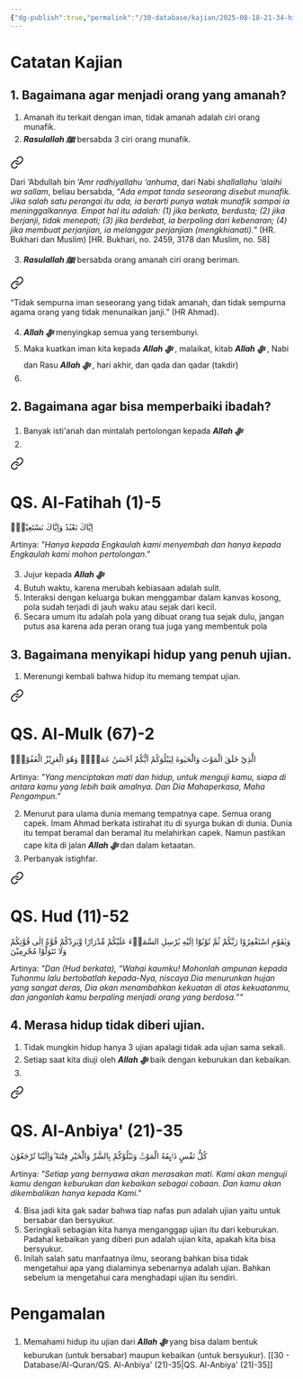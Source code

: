 ```yaml
---
{"dg-publish":true,"permalink":"/30-database/kajian/2025-08-18-21-34-hidup-tanpa-ujian-mungkinkah/","tags":["kajian","RiyadushShalihin"]}
---
```





# Catatan Kajian
## 1.  Bagaimana agar menjadi orang yang amanah?
1. Amanah itu terkait dengan iman, tidak amanah adalah ciri orang munafik.
2. ***Rasulallah ﷺ***  bersabda 3 ciri orang munafik. 
<div class="transclusion internal-embed is-loaded"><a class="markdown-embed-link" href="/30-database/al-hadits/hadits-ciri-orang-munafik/" aria-label="Open link"><svg xmlns="http://www.w3.org/2000/svg" width="24" height="24" viewBox="0 0 24 24" fill="none" stroke="currentColor" stroke-width="2" stroke-linecap="round" stroke-linejoin="round" class="svg-icon lucide-link"><path d="M10 13a5 5 0 0 0 7.54.54l3-3a5 5 0 0 0-7.07-7.07l-1.72 1.71"></path><path d="M14 11a5 5 0 0 0-7.54-.54l-3 3a5 5 0 0 0 7.07 7.07l1.71-1.71"></path></svg></a><div class="markdown-embed">




  Dari ‘Abdullah bin ‘Amr _radhiyallahu ‘anhuma_, dari Nabi _shallallahu ‘alaihi wa sallam_, beliau bersabda, “_Ada empat tanda seseorang disebut munafik. Jika salah satu perangai itu ada, ia berarti punya watak munafik sampai ia meninggalkannya. Empat hal itu adalah: (1) jika berkata, berdusta; (2) jika berjanji, tidak menepati; (3) jika berdebat, ia berpaling dari kebenaran; (4) jika membuat perjanjian, ia melanggar perjanjian (mengkhianati)._” (HR. Bukhari dan Muslim) [HR. Bukhari, no. 2459, 3178 dan Muslim, no. 58]

</div></div>

3. ***Rasulallah ﷺ***  bersabda orang amanah ciri orang beriman. 
<div class="transclusion internal-embed is-loaded"><a class="markdown-embed-link" href="/30-database/al-hadits/hadits-ciri-orang-beriman-itu-beriman/" aria-label="Open link"><svg xmlns="http://www.w3.org/2000/svg" width="24" height="24" viewBox="0 0 24 24" fill="none" stroke="currentColor" stroke-width="2" stroke-linecap="round" stroke-linejoin="round" class="svg-icon lucide-link"><path d="M10 13a5 5 0 0 0 7.54.54l3-3a5 5 0 0 0-7.07-7.07l-1.72 1.71"></path><path d="M14 11a5 5 0 0 0-7.54-.54l-3 3a5 5 0 0 0 7.07 7.07l1.71-1.71"></path></svg></a><div class="markdown-embed">




  “Tidak sempurna iman seseorang yang tidak amanah, dan tidak sempurna agama orang yang tidak menunaikan janji.” (HR Ahmad).

</div></div>

4. ***Allah ﷻ*** menyingkap semua yang tersembunyi.
5. Maka kuatkan iman kita kepada ***Allah ﷻ*** , malaikat, kitab ***Allah ﷻ*** , Nabi dan Rasu ***Allah ﷻ*** , hari akhir, dan qada dan qadar (takdir)
6. 

## 2. Bagaimana agar bisa memperbaiki ibadah?
1. Banyak isti'anah dan mintalah pertolongan kepada ***Allah ﷻ*** 
2. 
<div class="transclusion internal-embed is-loaded"><a class="markdown-embed-link" href="/30-database/al-quran/qs-al-fatihah-1-5/" aria-label="Open link"><svg xmlns="http://www.w3.org/2000/svg" width="24" height="24" viewBox="0 0 24 24" fill="none" stroke="currentColor" stroke-width="2" stroke-linecap="round" stroke-linejoin="round" class="svg-icon lucide-link"><path d="M10 13a5 5 0 0 0 7.54.54l3-3a5 5 0 0 0-7.07-7.07l-1.72 1.71"></path><path d="M14 11a5 5 0 0 0-7.54-.54l-3 3a5 5 0 0 0 7.07 7.07l1.71-1.71"></path></svg></a><div class="markdown-embed">





# QS. Al-Fatihah (1)-5
اِيَّاكَ نَعْبُدُ وَاِيَّاكَ نَسْتَعِيْنُۗ

Artinya: *"Hanya kepada Engkaulah kami menyembah dan hanya kepada Engkaulah kami mohon pertolongan."*


</div></div>

3. Jujur kepada ***Allah ﷻ*** 
4. Butuh waktu, karena merubah kebiasaan adalah sulit.
5. Interaksi dengan keluarga bukan menggambar dalam kanvas kosong, pola sudah terjadi di jauh waku atau sejak dari kecil. 
6. Secara umum itu adalah pola yang dibuat orang tua sejak dulu, jangan putus asa karena ada peran orang tua juga yang membentuk pola  

## 3. Bagaimana menyikapi hidup yang penuh ujian.
1. Merenungi kembali bahwa hidup itu memang tempat ujian. 
<div class="transclusion internal-embed is-loaded"><a class="markdown-embed-link" href="/30-database/al-quran/qs-al-mulk-67-2/" aria-label="Open link"><svg xmlns="http://www.w3.org/2000/svg" width="24" height="24" viewBox="0 0 24 24" fill="none" stroke="currentColor" stroke-width="2" stroke-linecap="round" stroke-linejoin="round" class="svg-icon lucide-link"><path d="M10 13a5 5 0 0 0 7.54.54l3-3a5 5 0 0 0-7.07-7.07l-1.72 1.71"></path><path d="M14 11a5 5 0 0 0-7.54-.54l-3 3a5 5 0 0 0 7.07 7.07l1.71-1.71"></path></svg></a><div class="markdown-embed">





# QS. Al-Mulk (67)-2
 ۨالَّذِيْ خَلَقَ الْمَوْتَ وَالْحَيٰوةَ لِيَبْلُوَكُمْ اَيُّكُمْ اَحْسَنُ عَمَلًاۗ وَهُوَ الْعَزِيْزُ الْغَفُوْرُۙ

Artinya: *"Yang menciptakan mati dan hidup, untuk menguji kamu, siapa di antara kamu yang lebih baik amalnya. Dan Dia Mahaperkasa, Maha Pengampun."*


</div></div>

2. Menurut para ulama dunia memang tempatnya cape. Semua orang capek. Imam Ahmad berkata istirahat itu di syurga bukan di dunia. Dunia itu tempat beramal dan beramal itu melahirkan capek. Namun pastikan cape kita di jalan ***Allah ﷻ*** dan dalam ketaatan.
3. Perbanyak istighfar. 
<div class="transclusion internal-embed is-loaded"><a class="markdown-embed-link" href="/30-database/al-quran/qs-hud-11-52/" aria-label="Open link"><svg xmlns="http://www.w3.org/2000/svg" width="24" height="24" viewBox="0 0 24 24" fill="none" stroke="currentColor" stroke-width="2" stroke-linecap="round" stroke-linejoin="round" class="svg-icon lucide-link"><path d="M10 13a5 5 0 0 0 7.54.54l3-3a5 5 0 0 0-7.07-7.07l-1.72 1.71"></path><path d="M14 11a5 5 0 0 0-7.54-.54l-3 3a5 5 0 0 0 7.07 7.07l1.71-1.71"></path></svg></a><div class="markdown-embed">





# QS. Hud (11)-52
وَيٰقَوْمِ اسْتَغْفِرُوْا رَبَّكُمْ ثُمَّ تُوْبُوْٓا اِلَيْهِ يُرْسِلِ السَّمَاۤءَ عَلَيْكُمْ مِّدْرَارًا وَّيَزِدْكُمْ قُوَّةً اِلٰى قُوَّتِكُمْ وَلَا تَتَوَلَّوْا مُجْرِمِيْنَ

Artinya: *"Dan (Hud berkata), “Wahai kaumku! Mohonlah ampunan kepada Tuhanmu lalu bertobatlah kepada-Nya, niscaya Dia menurunkan hujan yang sangat deras, Dia akan menambahkan kekuatan di atas kekuatanmu, dan janganlah kamu berpaling menjadi orang yang berdosa.”"*


</div></div>

## 4. Merasa hidup tidak diberi ujian.
1. Tidak mungkin hidup hanya 3 ujian apalagi tidak ada ujian sama sekali.
2. Setiap saat kita diuji oleh ***Allah ﷻ*** baik dengan keburukan dan kebaikan.
3. 
<div class="transclusion internal-embed is-loaded"><a class="markdown-embed-link" href="/30-database/al-quran/qs-al-anbiya-21-35/" aria-label="Open link"><svg xmlns="http://www.w3.org/2000/svg" width="24" height="24" viewBox="0 0 24 24" fill="none" stroke="currentColor" stroke-width="2" stroke-linecap="round" stroke-linejoin="round" class="svg-icon lucide-link"><path d="M10 13a5 5 0 0 0 7.54.54l3-3a5 5 0 0 0-7.07-7.07l-1.72 1.71"></path><path d="M14 11a5 5 0 0 0-7.54-.54l-3 3a5 5 0 0 0 7.07 7.07l1.71-1.71"></path></svg></a><div class="markdown-embed">





# QS. Al-Anbiya' (21)-35
كُلُّ نَفْسٍ ذَاۤىِٕقَةُ الْمَوْتِۗ وَنَبْلُوْكُمْ بِالشَّرِّ وَالْخَيْرِ فِتْنَةً ۗوَاِلَيْنَا تُرْجَعُوْنَ 

Artinya: *"Setiap yang bernyawa akan merasakan mati. Kami akan menguji kamu dengan keburukan dan kebaikan sebagai cobaan. Dan kamu akan dikembalikan hanya kepada Kami."*


</div></div>

4. Bisa jadi kita gak sadar bahwa tiap nafas pun adalah ujian yaitu untuk bersabar dan bersyukur.
5. Seringkali sebagian kita hanya menganggap ujian itu dari keburukan. Padahal kebaikan yang diberi pun adalah ujian kita, apakah kita bisa bersyukur.
6. Inilah salah satu manfaatnya ilmu, seorang bahkan bisa tidak mengetahui apa yang dialaminya sebenarnya adalah ujian. Bahkan sebelum ia mengetahui cara menghadapi ujian itu sendiri.
# Pengamalan
1. Memahami hidup itu ujian dari ***Allah ﷻ*** yang bisa dalam bentuk keburukan (untuk bersabar) maupun kebaikan (untuk bersyukur). [[30 - Database/Al-Quran/QS. Al-Anbiya' (21)-35\|QS. Al-Anbiya' (21)-35]]
 
